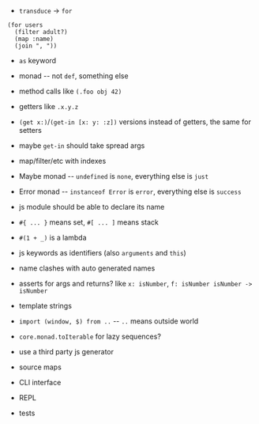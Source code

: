 - `transduce` -> `for`
```
(for users
  (filter adult?)
  (map :name)
  (join ", "))
```
- `as` keyword
- monad -- not `def`, something else
- method calls like `(.foo obj 42)`
- getters like `.x.y.z`

- `(get x:)`/`(get-in [x: y: :z])` versions instead of getters, the same for setters
- maybe `get-in` should take spread args


- map/filter/etc with indexes
- Maybe monad -- `undefined` is `none`, everything else is `just`
- Error monad -- `instanceof Error` is `error`, everything else is `success`
- js module should be able to declare its name
- `#{ ... }` means set, `#[ ... ]` means stack
- `#(1 + _)` is a lambda
- js keywords as identifiers (also `arguments` and `this`)
- name clashes with auto generated names
- asserts for args and returns? like `x: isNumber`, `f: isNumber isNumber -> isNumber`
- template strings
- `import (window, $) from ..` -- `..` means outside world
- `core.monad.toIterable` for lazy sequences?
- use a third party js generator
- source maps
- CLI interface
- REPL
- tests
